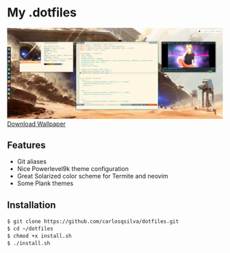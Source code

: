 # My .dotfiles

<img src="./screenshot.jpg" alt="My Desktop"></img>
[Download Wallpaper](https://alpha.wallhaven.cc/wallpaper/435648)

## Features
- Git aliases
- Nice Powerlevel9k theme configuration
- Great Solarized color scheme for Termite and neovim
- Some Plank themes

## Installation
```sh
$ git clone https://github.com/carlosqsilva/dotfiles.git
$ cd ~/dotfiles
$ chmod +x install.sh
$ ./install.sh
```
